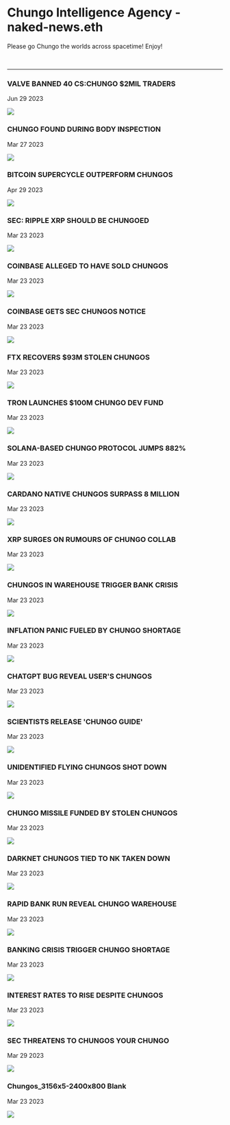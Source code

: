 # Chungo Intelligence Agency - naked-news.eth

Please go Chungo the worlds across spacetime! Enjoy!

<br />

---

### VALVE BANNED 40 CS:CHUNGO $2MIL TRADERS

Jun 29 2023

<kbd><img src="naked-news/valvebanned40cschungo2miltraders.png" /></kbd>

### CHUNGO FOUND DURING BODY INSPECTION

Mar 27 2023

<kbd><img src="naked-news/chungofoundduringbodyinspection.png" /></kbd>

### BITCOIN SUPERCYCLE OUTPERFORM CHUNGOS

Apr 29 2023

<kbd><img src="naked-news/bitcoinsupercycleoutperformchungos.png" /></kbd>

### SEC: RIPPLE XRP SHOULD BE CHUNGOED

Mar 23 2023

<kbd><img src="naked-news/secripplexrpshouldbechungoed.png" /></kbd>

### COINBASE ALLEGED TO HAVE SOLD CHUNGOS

Mar 23 2023

<kbd><img src="naked-news/coinbaseallegedtohavesoldchungos.png" /></kbd>

### COINBASE GETS SEC CHUNGOS NOTICE

Mar 23 2023

<kbd><img src="naked-news/coinbasegetssecchungosnotice.png" /></kbd>

### FTX RECOVERS $93M STOLEN CHUNGOS

Mar 23 2023

<kbd><img src="naked-news/ftxrecovers93mstolenchungos.png" /></kbd>

### TRON LAUNCHES $100M CHUNGO DEV FUND

Mar 23 2023

<kbd><img src="naked-news/tronlaunches100mchungodevfund.png" /></kbd>

### SOLANA-BASED CHUNGO PROTOCOL JUMPS 882%

Mar 23 2023

<kbd><img src="naked-news/solanabasedchungoprotocoljumps882.png" /></kbd>

### CARDANO NATIVE CHUNGOS SURPASS 8 MILLION

Mar 23 2023

<kbd><img src="naked-news/cardanonativechungossurpass8million.png" /></kbd>

### XRP SURGES ON RUMOURS OF CHUNGO COLLAB

Mar 23 2023

<kbd><img src="naked-news/xrpsurgesonrumoursofchungocollab.png" /></kbd>

### CHUNGOS IN WAREHOUSE TRIGGER BANK CRISIS

Mar 23 2023

<kbd><img src="naked-news/chungosinwarehousetriggerbankcrisis.png" /></kbd>

### INFLATION PANIC FUELED BY CHUNGO SHORTAGE

Mar 23 2023

<kbd><img src="naked-news/inflationpanicfueledbychungoshortage.png" /></kbd>

### CHATGPT BUG REVEAL USER'S CHUNGOS

Mar 23 2023

<kbd><img src="naked-news/chatgptbugrevealuserschungos.png" /></kbd>

### SCIENTISTS RELEASE 'CHUNGO GUIDE'

Mar 23 2023

<kbd><img src="naked-news/scientistsreleasechungoguide.png" /></kbd>

### UNIDENTIFIED FLYING CHUNGOS SHOT DOWN

Mar 23 2023

<kbd><img src="naked-news/unidentifiedflyingchungosshotdown.png" /></kbd>

### CHUNGO MISSILE FUNDED BY STOLEN CHUNGOS

Mar 23 2023

<kbd><img src="naked-news/chungomissilefundedbystolenchungos.png" /></kbd>

### DARKNET CHUNGOS TIED TO NK TAKEN DOWN

Mar 23 2023

<kbd><img src="naked-news/darknetchungostiedtonktakendown.png" /></kbd>

### RAPID BANK RUN REVEAL CHUNGO WAREHOUSE

Mar 23 2023

<kbd><img src="naked-news/rapidbankrunrevealchungowarehouse.png" /></kbd>

### BANKING CRISIS TRIGGER CHUNGO SHORTAGE

Mar 23 2023

<kbd><img src="naked-news/bankingcrisistriggerchungoshortage.png" /></kbd>

### INTEREST RATES TO RISE DESPITE CHUNGOS

Mar 23 2023

<kbd><img src="naked-news/interestratestorisedespitechungos.png" /></kbd>

### SEC THREATENS TO CHUNGOS YOUR CHUNGO

Mar 29 2023

<kbd><img src="naked-news/secthreatenstochungosyourchungo.png" /></kbd>

### Chungos_3156x5-2400x800 Blank

Mar 23 2023

<kbd><img src="naked-news/Chungos_3156x5-2400x800.png" /></kbd>
